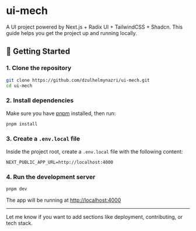 # ui-mech

A UI project powered by Next.js + Radix UI + TailwindCSS + Shadcn. This guide helps you get the project up and running locally.

## 🚀 Getting Started

### 1. Clone the repository

```bash
git clone https://github.com/dzulhelmynazri/ui-mech.git
cd ui-mech
```

### 2. Install dependencies

Make sure you have [pnpm](https://pnpm.io/) installed, then run:

```bash
pnpm install
```

### 3. Create a `.env.local` file

Inside the project root, create a `.env.local` file with the following content:

```env
NEXT_PUBLIC_APP_URL=http://localhost:4000
```

### 4. Run the development server

```bash
pnpm dev
```

The app will be running at [http://localhost:4000](http://localhost:4000)

---

Let me know if you want to add sections like deployment, contributing, or tech stack.
